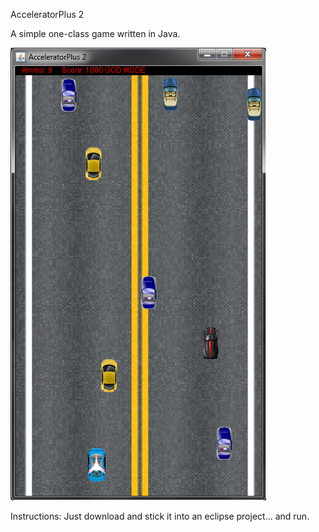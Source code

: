 AcceleratorPlus 2

A simple one-class game written in Java.

![screen shot](./screenshot_accelP2.png?raw=true "AcceleratorPlus 2")

Instructions:
Just download and stick it into an eclipse project... and run.
